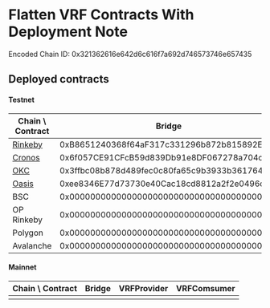 # Flatten VRF Contracts With Deployment Note

  Encoded Chain ID: 0x321362616e642d6c616f7a692d746573746e657435

## Deployed contracts

#### Testnet



|Chain \ Contract |Bridge|VRFProvider|VRFComsumer|VRFLens|
|-----------------|------------------------------------------|------------------------------------------|------------------------------------------|------------------------------------------|
|[Rinkeby](https://rinkeby.etherscan.io)          |0xB8651240368f64aF317c331296b872b815892E00|0xfdBBAD9D6A4e85a38c12ca387014bd5F697f0661|0xf48F60A97b1BDf0D47fa460a0894634124d039b4|0xD0F7DcDaC3CCaB2f64b97CaEEa6ebDe79a6a93e2|
|[Cronos](https://testnet.cronoscan.com)           |0x6f057CE91CFcB59d839Db91e8DF067278a704cb8|0xE2f7Cf77DF70af8e92FF69B8Ffc92585C307a358|0x6aFCBD05f4718B994a290cfF03547DDFFcd74E08|0xdcFA1244c37262441AA7caF9893fdD99dB101E2A|
|[OKC](https://www.oklink.com/en/okc-test)              |0x3ffbc08b878d489fec0c80fa65c9b3933b361764|0x6afcbd05f4718b994a290cff03547ddffcd74e08|0xbf59aA508bABFA3B112553E05b45dcdB21997891|0xB8651240368f64aF317c331296b872b815892E00|
|[Oasis](https://testnet.explorer.emerald.oasis.dev)            |0xee8346E77d73730e40Cac18cd8812a2f2e0496de|0x4ADE1059F424673B0d660cD87A733b940d309bcF|0x74865F64aCaF86cD8dfa0c185bE177085106C91a|0x7f38DF2403c0E767662B5ABB09e4c86A8FDD1869|
|BSC              |0x0000000000000000000000000000000000000000|0x0000000000000000000000000000000000000000|0x0000000000000000000000000000000000000000|0x0000000000000000000000000000000000000000|
|OP Rinkeby       |0x0000000000000000000000000000000000000000|0x0000000000000000000000000000000000000000|0x0000000000000000000000000000000000000000|0x0000000000000000000000000000000000000000|
|Polygon          |0x0000000000000000000000000000000000000000|0x0000000000000000000000000000000000000000|0x0000000000000000000000000000000000000000|0x0000000000000000000000000000000000000000|
|Avalanche        |0x0000000000000000000000000000000000000000|0x0000000000000000000000000000000000000000|0x0000000000000000000000000000000000000000|0x0000000000000000000000000000000000000000|

#### Mainnet

|Chain \ Contract |Bridge|VRFProvider|VRFComsumer|
|-----------------|------|-----------|-----------|
|                 |      |           |           |
